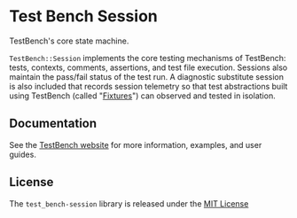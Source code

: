 # Test Bench Session

TestBench's core state machine.

`TestBench::Session` implements the core testing mechanisms of TestBench: tests, contexts, comments, assertions, and test file
execution. Sessions also maintain the pass/fail status of the test run. A diagnostic substitute session is also included that
records session telemetry so that test abstractions built using TestBench
(called "[Fixtures](http://test-bench.software/user-guide/fixtures.html)") can observed and tested in isolation.

## Documentation

See the [TestBench website](http://test-bench.software) for more information, examples, and user guides.

## License

The `test_bench-session` library is released under the [MIT License](./MIT-License.txt)
